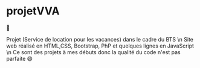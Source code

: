 # projetVVA
:book:

Projet (Service de location pour les vacances) dans le cadre du BTS \n
Site web réalisé en HTML,CSS, Bootstrap, PhP et quelques lignes en JavaScript \n
Ce sont des projets à mes débuts donc la qualité du code n'est pas parfaite :smile:
